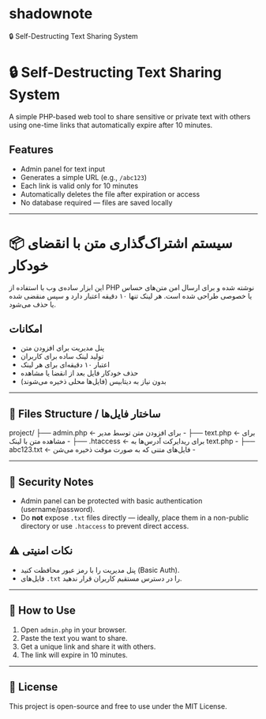 # shadownote
🔒 Self-Destructing Text Sharing System
# 🔒 Self-Destructing Text Sharing System
A simple PHP-based web tool to share sensitive or private text with others using one-time links that automatically expire after 10 minutes.

## Features
- Admin panel for text input
- Generates a simple URL (e.g., `/abc123`)
- Each link is valid only for 10 minutes
- Automatically deletes the file after expiration or access
- No database required — files are saved locally

---

# 📦 سیستم اشتراک‌گذاری متن با انقضای خودکار
این ابزار ساده‌ی وب با استفاده از PHP نوشته شده و برای ارسال امن متن‌های حساس یا خصوصی طراحی شده است. هر لینک تنها ۱۰ دقیقه اعتبار دارد و سپس منقضی شده یا حذف می‌شود.

## امکانات
- پنل مدیریت برای افزودن متن
- تولید لینک ساده برای کاربران
- اعتبار ۱۰ دقیقه‌ای برای هر لینک
- حذف خودکار فایل بعد از انقضا یا مشاهده
- بدون نیاز به دیتابیس (فایل‌ها محلی ذخیره می‌شوند)

---

## 📁 Files Structure / ساختار فایل‌ها

project/
├── admin.php ← برای افزودن متن توسط مدیر -
├── text.php ← برای مشاهده متن با لینک -
├── .htaccess ← برای ریدایرکت آدرس‌ها به text.php -
├── abc123.txt ← فایل‌های متنی که به صورت موقت ذخیره می‌شن -

---

## 🔐 Security Notes
- Admin panel can be protected with basic authentication (username/password).
- Do **not** expose `.txt` files directly — ideally, place them in a non-public directory or use `.htaccess` to prevent direct access.

## ⚠️ نکات امنیتی
- پنل مدیریت را با رمز عبور محافظت کنید (Basic Auth).
- فایل‌های `.txt` را در دسترس مستقیم کاربران قرار ندهید.

---

## 🧪 How to Use
1. Open `admin.php` in your browser.
2. Paste the text you want to share.
3. Get a unique link and share it with others.
4. The link will expire in 10 minutes.

---

## 🚀 License
This project is open-source and free to use under the MIT License.
